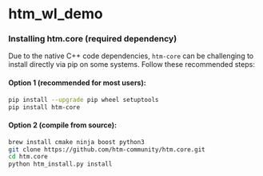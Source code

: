 # htm_wl_demo

### Installing htm.core (required dependency)

Due to the native C++ code dependencies, `htm-core` can be challenging to install directly via pip on some systems. Follow these recommended steps:

#### Option 1 (recommended for most users):

```bash
pip install --upgrade pip wheel setuptools
pip install htm-core
```

#### Option 2 (compile from source):

```bash
brew install cmake ninja boost python3
git clone https://github.com/htm-community/htm.core.git
cd htm.core
python htm_install.py install
```